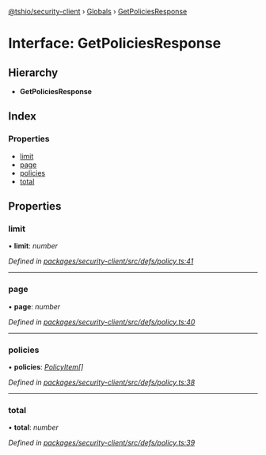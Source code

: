 [@tshio/security-client](../README.md) › [Globals](../globals.md) › [GetPoliciesResponse](getpoliciesresponse.md)

# Interface: GetPoliciesResponse

## Hierarchy

* **GetPoliciesResponse**

## Index

### Properties

* [limit](getpoliciesresponse.md#markdown-header-limit)
* [page](getpoliciesresponse.md#markdown-header-page)
* [policies](getpoliciesresponse.md#markdown-header-policies)
* [total](getpoliciesresponse.md#markdown-header-total)

## Properties

###  limit

• **limit**: *number*

*Defined in [packages/security-client/src/defs/policy.ts:41](https://github.com/TheSoftwareHouse/rad-modules-tools/blob/22a789f/packages/security-client/src/defs/policy.ts#L41)*

___

###  page

• **page**: *number*

*Defined in [packages/security-client/src/defs/policy.ts:40](https://github.com/TheSoftwareHouse/rad-modules-tools/blob/22a789f/packages/security-client/src/defs/policy.ts#L40)*

___

###  policies

• **policies**: *[PolicyItem](policyitem.md)[]*

*Defined in [packages/security-client/src/defs/policy.ts:38](https://github.com/TheSoftwareHouse/rad-modules-tools/blob/22a789f/packages/security-client/src/defs/policy.ts#L38)*

___

###  total

• **total**: *number*

*Defined in [packages/security-client/src/defs/policy.ts:39](https://github.com/TheSoftwareHouse/rad-modules-tools/blob/22a789f/packages/security-client/src/defs/policy.ts#L39)*
